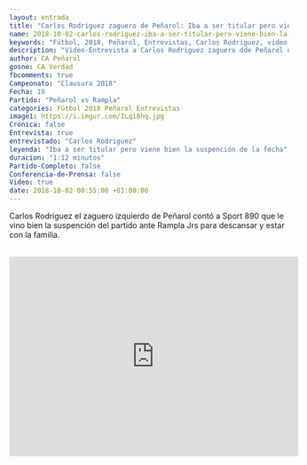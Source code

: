 ```yaml
---
layout: entrada
title: "Carlos Rodriguez zaguero de Peñarol: Iba a ser titular pero viene bien la suspención de la fecha"
name: 2018-10-02-carlos-rodriguez-iba-a-ser-titular-pero-viene-bien-la-suspencion.markdown
keywords: "Fútbol, 2018, Peñarol, Entrevistas, Carlos Rodriguez, video, youtube"
description: "Video-Entrevista a Carlos Rodriguez zaguero dde Peñarol quien confirmó que iba a ser titular ante Rampla Jrs pero le vino bien la suspención de la fecha y el descanso."
author: CA Peñarol
gosne: CA Verdad
fbcomments: true
Campeonato: "Clausura 2018"
Fecha: 10
Partido: "Peñarol vs Rampla"
categories: Fútbol 2018 Peñarol Entrevistas
image1: https://i.imgur.com/ILqi8hq.jpg
Crónica: false
Entrevista: true
entrevistado: "Carlos Rodriguez"
leyenda: "Iba a ser titular pero viene bien la suspención de la fecha"
duracion: "1:12 minutos"
Partido-Completo: false
Conferencia-de-Prensa: false
Video: true
date: 2018-10-02 00:55:00 +01:00:00
---
```


Carlos Rodriguez el zaguero izquierdo de Peñarol contó a Sport 890 que le vino bien la suspención del partido ante Rampla Jrs para descansar y estar con la familia.

<br>

<iframe width="521" height="360" src="https://www.youtube.com/embed/DpHh3sURouQ" frameborder="0" allow="autoplay; encrypted-media" allowfullscreen></iframe>

<br>
